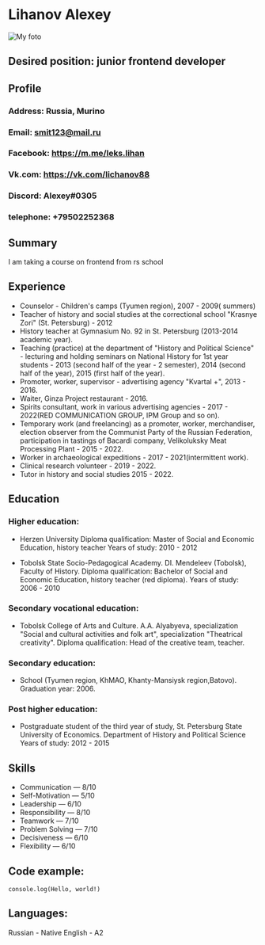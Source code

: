 # Lihanov Alexey


![My foto](https://sun9-north.userapi.com/sun9-82/s/v1/if1/QVOOXDe8wrjPdPUQy8ohOnXPViaAjHB1pSscFj_nRdnFIyPentrEY-JWIImM44OUWTPKJ0BM.jpg?size=2560x1707&quality=96&type=album)



## Desired position: junior frontend developer


## Profile 


### Address: Russia, Murino 
### Email: smit123@mail.ru
### Facebook: https://m.me/leks.lihan
### Vk.com: https://vk.com/lichanov88
### Discord: Alexey#0305
### telephone: +79502252368

## Summary 


I am taking a course on frontend from rs school


## Experience 


* Counselor - Children's camps (Tyumen region), 2007 - 2009(
summers)
* Teacher of history and social studies at the correctional school "Krasnye Zori" (St. Petersburg) - 2012
* History teacher at Gymnasium No. 92 in St. Petersburg (2013-2014 academic year).
* Teaching (practice) at the department of "History and Political Science" - lecturing and holding seminars on National History for 1st year students - 2013 (second half of the year - 2 semester), 2014 (second half of the year), 2015 (first half of the year).
* Promoter, worker, supervisor - advertising agency "Kvartal +", 2013 - 2016.
* Waiter, Ginza Project restaurant - 2016.
* Spirits consultant, work in various advertising agencies - 2017 - 2022(RED COMMUNICATION GROUP, IPM Group and so on).
* Temporary work (and freelancing) as a promoter, worker, merchandiser, election observer from the Communist Party of the Russian Federation, participation in tastings of Bacardi company, Velikoluksky Meat Processing Plant - 2015 - 2022. 
* Worker in archaeological expeditions - 2017 - 2021(intermittent work).
* Clinical research volunteer - 2019 - 2022.
* Tutor in history and social studies 2015 - 2022.

## Education


### Higher education:
* Herzen University
Diploma qualification: Master of Social and Economic Education, history teacher
Years of study: 2010 - 2012


* Tobolsk State Socio-Pedagogical Academy. DI. Mendeleev (Tobolsk), Faculty of History.
Diploma qualification: Bachelor of Social and Economic Education, history teacher (red diploma).
Years of study: 2006 - 2010


### Secondary vocational education:

* Tobolsk College of Arts and Culture. A.A. Alyabyeva, specialization "Social and cultural activities and folk art", specialization "Theatrical creativity".
Diploma qualification: Head of the creative team, teacher.


### Secondary education:

* School (Tyumen region, KhMAO, Khanty-Mansiysk region,Batovo).
Graduation year: 2006.


### Post higher education:
* Postgraduate student of the third year of study, St. Petersburg State University of Economics.
Department of History and Political Science
Years of study: 2012 - 2015


## Skills
* Communication — 8/10
* Self-Motivation — 5/10
* Leadership — 6/10
* Responsibility — 8/10
* Teamwork — 7/10
* Problem Solving — 7/10 
* Decisiveness — 6/10
* Flexibility — 6/10


## Code example:


`console.log(Hello, world!)`


## Languages: 


Russian - Native
English - A2
